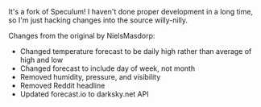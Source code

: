 It's a fork of Speculum! I haven't done proper development in a long time, so I'm just hacking changes into the source willy-nilly.

Changes from the original by NielsMasdorp:

* Changed temperature forecast to be daily high rather than average of high and low
* Changed forecast to include day of week, not month
* Removed humidity, pressure, and visibility
* Removed Reddit headline
* Updated forecast.io to darksky.net API